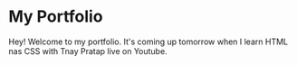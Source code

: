 # My Portfolio

Hey! Welcome to my portfolio. It's coming up tomorrow when I learn HTML nas CSS with Tnay Pratap live on Youtube. 